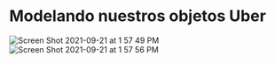 # Modelando nuestros objetos Uber
![Screen Shot 2021-09-21 at 1 57 49 PM](https://user-images.githubusercontent.com/7098685/134233549-b646aba7-5ec8-49ed-b505-0028ffb2e2a7.png)
![Screen Shot 2021-09-21 at 1 57 56 PM](https://user-images.githubusercontent.com/7098685/134233557-2dab542d-6e94-4176-98c7-981d92cf17f4.png)
